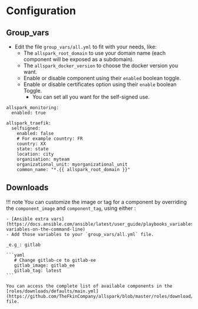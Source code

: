 # Configuration

## Group_vars
- Edit the file `group_vars/all.yml` to fit with
your needs, like:
  - The `allspark_root_domain` to use your domain name
    (each component will be exposed as a subdomain).
  - The `allspark_docker_version` to choose the docker version you want.
  - Enable or disable component using their `enabled` boolean toggle.
  - Enable or disable certificates option using their `enable` boolean Toggle.
    - You can set all you want for the self-signed use.

```
allspark_monitoring:
  enabled: true

allspark_traefik:
  selfsigned:
    enabled: false
    # For example country: FR
    country: XX
    state: state
    location: city
    organisation: myteam
    organizational_unit: myorganizational_unit
    common_name: "*.{{ allspark_root_domain }}"
```

## Downloads

!!! note
    You can customize the image or tag for a component by overriding the `component_image` and `component_tag`, using either :

    - [Ansible extra vars](https://docs.ansible.com/ansible/latest/user_guide/playbooks_variables.html#passing-variables-on-the-command-line)
    - Add those variables to your `group_vars/all.yml` file.

    _e.g_: gitlab

    ```yaml
       # Change gitlab-ce to gitlab-ee
       gitlab_image: gitlab_ee
       gitlab_tag: latest
    ```

    You can access the complete list of available components in the [roles/downloads/defaults/main.yml](https://github.com/TheFkinCompany/allspark/blob/master/roles/download/defaults/main.yml) file.
